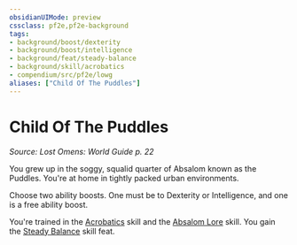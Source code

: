 ```yaml
---
obsidianUIMode: preview
cssclass: pf2e,pf2e-background
tags:
- background/boost/dexterity
- background/boost/intelligence
- background/feat/steady-balance
- background/skill/acrobatics
- compendium/src/pf2e/lowg
aliases: ["Child Of The Puddles"]
---
```

# Child Of The Puddles
*Source: Lost Omens: World Guide p. 22*  

You grew up in the soggy, squalid quarter of Absalom known as the Puddles. You're at home in tightly packed urban environments.

Choose two ability boosts. One must be to Dexterity or Intelligence, and one is a free ability boost.

You're trained in the [Acrobatics](/compendium/skills.md#Acrobatics) skill and the [Absalom Lore](/compendium/skills.md#Lore) skill. You gain the [Steady Balance](/compendium/feats/steady-balance.md) skill feat.